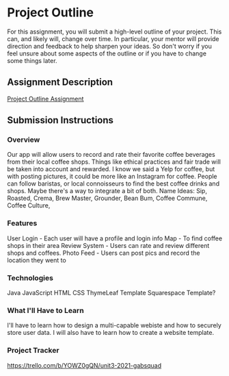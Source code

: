 # Project Outline
For this assignment, you will submit a high-level outline of your project. This can, and likely will, change over time. In particular, your mentor will provide direction and feedback to help sharpen your ideas. So don't worry if you feel unsure about some aspects of the outline or if you have to change some things later.

## Assignment Description
[Project Outline Assignment](https://education.launchcode.org/liftoff/modules/assignments/project-outline)

## Submission Instructions

### Overview
Our app will allow users to record and rate their favorite coffee beverages from their local coffee shops. Things like ethical practices and fair trade will be taken into account and rewarded. 
I know we said a Yelp for coffee, but with posting pictures, it could be more like an Instagram for coffee. People can follow baristas, or local connoisseurs to find the best coffee drinks and shops. Maybe there's a way to integrate a bit of both.
Name Ideas: Sip, Roasted, Crema, Brew Master, Grounder, Bean Bum, Coffee Commune, Coffee Culture, 
### Features
User Login - Each user will have a profile and login info
Map - To find coffee shops in their area
Review System - Users can rate and review different shops and coffees. 
Photo Feed - Users can post pics and record the location they went to
### Technologies
Java
JavaScript
HTML
CSS
ThymeLeaf Template
Squarespace Template?
### What I'll Have to Learn
I'll have to learn how to design a multi-capable webiste and how to securely store user data. I will also have to learn how to create a website template. 
### Project Tracker
https://trello.com/b/YOWZ0gQN/unit3-2021-gabsquad
